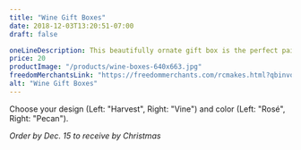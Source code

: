 ```yaml
---
title: "Wine Gift Boxes"
date: 2018-12-03T13:20:51-07:00
draft: false

oneLineDescription: This beautifully ornate gift box is the perfect pairing for gifting wine
price: 20
productImage: "/products/wine-boxes-640x663.jpg"
freedomMerchantsLink: "https://freedommerchants.com/rcmakes.html?qbinvoice=true&invoicenum=------&amt=20&desc=Wine%20Box"
alt: "Wine Gift Boxes"
---
```


Choose your design (Left: "Harvest", Right: "Vine") and color (Left: "Rosé", Right: "Pecan").

*Order by Dec. 15 to receive by Christmas*
